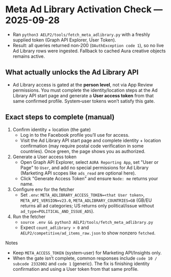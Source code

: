 # Meta Ad Library Activation Check — 2025-09-28

- Ran `python3 AELP2/tools/fetch_meta_adlibrary.py` with a freshly supplied token (Graph API Explorer, User Token).
- Result: all queries returned non‑200 (`OAuthException code 1`), so no live Ad Library rows were ingested. Fallback to cached Aura creative objects remains active.

## What actually unlocks the Ad Library API
- Ad Library access is gated at the **person level**, not via App Review permissions. You must complete the identity/location steps at the Ad Library API start page and generate a **User access token** from that same confirmed profile. System‑user tokens won’t satisfy this gate.

## Exact steps to complete (manual)
1) Confirm identity + location (the gate)
   - Log in to the Facebook profile you’ll use for access.
   - Visit the Ad Library API start page and complete identity + location confirmation (may require postal code verification in some countries). Once green, the page shows you as authorized.
2) Generate a User access token
   - Open Graph API Explorer, select `AURA Reporting App`, set "User or Page" to `User`, and add no special permissions for Ad Library (Marketing API scopes like `ads_read` are optional here).
   - Click "Generate Access Token" and ensure `Node: me` returns your name.
3) Configure env for the fetcher
   - Set `.env`: `META_ADLIBRARY_ACCESS_TOKEN=<that User token>`, `META_API_VERSION=v23.0`, `META_ADLIBRARY_COUNTRIES=GB` (GB/EU returns all ad categories; US returns only political/issue without `ad_type=POLITICAL_AND_ISSUE_ADS`).
4) Run the fetcher
   - `source .env && python3 AELP2/tools/fetch_meta_adlibrary.py`
   - Expect `count_adlibrary > 0` and `AELP2/competitive/ad_items_raw.json` to show nonzero `fetched`.

Notes
- Keep `META_ACCESS_TOKEN` (system‑user) for Marketing API/Insights only.
- When the gate isn’t complete, common responses include `code 10 / subcode 2332002` and `code 1` (generic). The fix is finishing identity confirmation and using a User token from that same profile.

